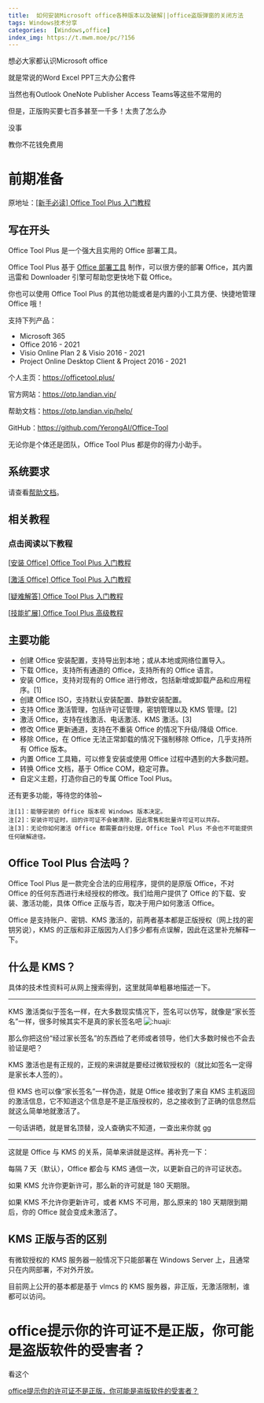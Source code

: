 ```yaml
---
title:  如何安装Microsoft office各种版本以及破解||office盗版弹窗的关闭方法
tags: Windows技术分享
categories:  [Windows,office]
index_img: https://t.mwm.moe/pc/?156
---
```


想必大家都认识Microsoft office

就是常说的Word  Excel  PPT三大办公套件

当然也有Outlook OneNote Publisher Access  Teams等这些不常用的

但是，正版购买要七百多甚至一千多！太贵了怎么办

没事

教你不花钱免费用

# 前期准备

原地址：[[新手必读] Office Tool Plus 入门教程](https://www.coolhub.top/archives/42)

## 写在开头

Office Tool Plus 是一个强大且实用的 Office 部署工具。

Office Tool Plus 基于 [Office 部署工具](https://aka.ms/ODT) 制作，可以很方便的部署 Office，其内置迅雷和 Downloader 引擎可帮助您更快地下载 Office。

你也可以使用 Office Tool Plus 的其他功能或者是内置的小工具方便、快捷地管理 Office 哦！

支持下列产品：

- Microsoft 365
- Office 2016 - 2021
- Visio Online Plan 2 & Visio 2016 - 2021
- Project Online Desktop Client & Project 2016 - 2021

个人主页：https://officetool.plus/

官方网站：https://otp.landian.vip/

帮助文档：https://otp.landian.vip/help/

GitHub：https://github.com/YerongAI/Office-Tool

无论你是个体还是团队，Office Tool Plus 都是你的得力小助手。

## 系统要求

请查看[帮助文档](https://otp.landian.vip/docs/zh-cn/start/requirement.html)。

## 相关教程

### 点击阅读以下教程

[[安装 Office\] Office Tool Plus 入门教程](https://www.coolhub.top/archives/11)

[[激活 Office\] Office Tool Plus 入门教程](https://www.coolhub.top/archives/14)

[[疑难解答\] Office Tool Plus 入门教程](https://www.coolhub.top/archives/13)

[[技能扩展\] Office Tool Plus 高级教程](https://www.coolhub.top/archives/44)

## 主要功能

- 创建 Office 安装配置，支持导出到本地；或从本地或网络位置导入。
- 下载 Office，支持所有通道的 Office，支持所有的 Office 语言。
- 安装 Office，支持对现有的 Office 进行修改，包括新增或卸载产品和应用程序。[1]
- 创建 Office ISO，支持默认安装配置、静默安装配置。
- 支持 Office 激活管理，包括许可证管理，密钥管理以及 KMS 管理。[2]
- 激活 Office，支持在线激活、电话激活、KMS 激活。[3]
- 修改 Office 更新通道，支持在不重装 Office 的情况下升级/降级 Office.
- 移除 Office，在 Office 无法正常卸载的情况下强制移除 Office，几乎支持所有 Office 版本。
- 内置 Office 工具箱，可以修复安装或使用 Office 过程中遇到的大多数问题。
- 转换 Office 文档，基于 Office COM，稳定可靠。
- 自定义主题，打造你自己的专属 Office Tool Plus。

还有更多功能，等待您的体验~

```
注[1]：能够安装的 Office 版本视 Windows 版本决定。
注[2]：安装许可证时，旧的许可证不会被清除，因此零售和批量许可证可以共存。
注[3]：无论你如何激活 Office 都需要自行处理，Office Tool Plus 不会也不可能提供任何破解途径。
```

## Office Tool Plus 合法吗？

Office Tool Plus 是一款完全合法的应用程序，提供的是原版 Office，不对 Office 的任何东西进行未经授权的修改。我们给用户提供了 Office 的下载、安装、激活功能，具体 Office 正版与否，取决于用户如何激活 Office。

Office 是支持账户、密钥、KMS 激活的，前两者基本都是正版授权（网上找的密钥另说），KMS 的正版和非正版因为人们多少都有点误解，因此在这里补充解释一下。

## 什么是 KMS？

具体的技术性资料可从网上搜索得到，这里就简单粗暴地描述一下。

------

KMS 激活类似于签名一样，在大多数现实情况下，签名可以仿写，就像是“家长签名”一样，很多时候其实不是真的家长签名吧 ![:huaji:](https://www.coolhub.top/wp-content/themes/kratos-pjax-0.4.3/static/images/smilies/huaji.png)

那么你把这份“经过家长签名”的东西给了老师或者领导，他们大多数时候也不会去验证是吧？

KMS 激活也是有正规的，正规的来讲就是要经过微软授权的（就比如签名一定得是家长本人签的）。

但 KMS 也可以像“家长签名”一样伪造，就是 Office 接收到了来自 KMS 主机返回的激活信息，它不知道这个信息是不是正版授权的，总之接收到了正确的信息然后就这么简单地就激活了。

一句话讲晒，就是冒名顶替，没人查确实不知道，一查出来你就 gg

------

这就是 Office 与 KMS 的关系，简单来讲就是这样。再补充一下：

每隔 7 天（默认），Office 都会与 KMS 通信一次，以更新自己的许可证状态。

如果 KMS 允许你更新许可，那么新的许可就是 180 天期限。

如果 KMS 不允许你更新许可，或者 KMS 不可用，那么原来的 180 天期限到期后，你的 Office 就会变成未激活了。

## KMS 正版与否的区别

有微软授权的 KMS 服务器一般情况下只能部署在 Windows Server 上，且通常只在内网部署，不对外开放。

目前网上公开的基本都是基于 vlmcs 的 KMS 服务器，非正版，无激活限制，谁都可以访问。

# office提示你的许可证不是正版，你可能是盗版软件的受害者？

看这个

[office提示你的许可证不是正版，你可能是盗版软件的受害者？](https://blog.csdn.net/qq_44275213/article/details/128543910)
